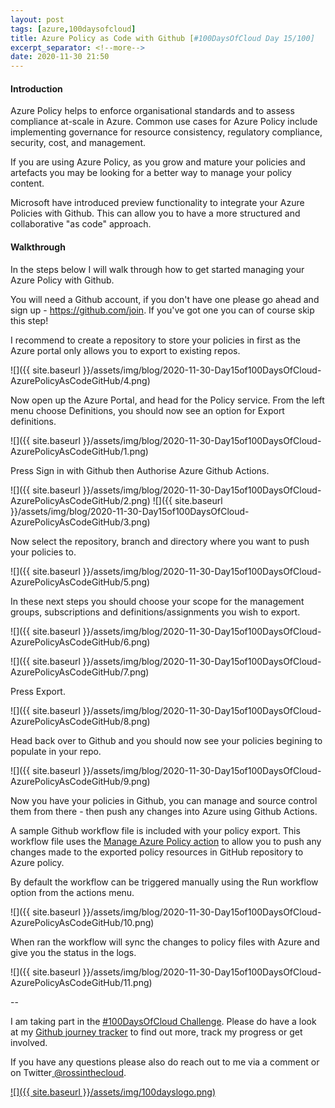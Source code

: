 ```yaml
---
layout: post
tags: [azure,100daysofcloud]
title: Azure Policy as Code with Github [#100DaysOfCloud Day 15/100] 
excerpt_separator: <!--more-->
date: 2020-11-30 21:50
---
```

#### Introduction
Azure Policy helps to enforce organisational standards and to assess compliance at-scale in Azure. Common use cases for Azure Policy include implementing governance for resource consistency, regulatory compliance, security, cost, and management.

If you are using Azure Policy, as you grow and mature your policies and artefacts you may be looking for a better way to manage your policy content. 

Microsoft have introduced preview functionality to integrate your Azure Policies with Github. This can allow you to have a more structured and collaborative "as code" approach.

#### Walkthrough
In the steps below I will walk through how to get started managing your Azure Policy with Github.

You will need a Github account, if you don't have one please go ahead and sign up - <a href="https://github.com/join" target="_blank">https://github.com/join</a>. If you've got one you can of course skip this step!

I recommend to create a repository to store your policies in first as the Azure portal only allows you to export to existing repos.

![]({{ site.baseurl }}/assets/img/blog/2020-11-30-Day15of100DaysOfCloud-AzurePolicyAsCodeGitHub/4.png)

Now open up the Azure Portal, and head for the Policy service. From the left menu choose Definitions, you should now see an option for Export definitions.

![]({{ site.baseurl }}/assets/img/blog/2020-11-30-Day15of100DaysOfCloud-AzurePolicyAsCodeGitHub/1.png)

Press Sign in with Github then Authorise Azure Github Actions.

![]({{ site.baseurl }}/assets/img/blog/2020-11-30-Day15of100DaysOfCloud-AzurePolicyAsCodeGitHub/2.png)
![]({{ site.baseurl }}/assets/img/blog/2020-11-30-Day15of100DaysOfCloud-AzurePolicyAsCodeGitHub/3.png)

Now select the repository, branch and directory where you want to push your policies to.

![]({{ site.baseurl }}/assets/img/blog/2020-11-30-Day15of100DaysOfCloud-AzurePolicyAsCodeGitHub/5.png)

In these next steps you should choose your scope for the management groups, subscriptions and definitions/assignments you wish to export.

![]({{ site.baseurl }}/assets/img/blog/2020-11-30-Day15of100DaysOfCloud-AzurePolicyAsCodeGitHub/6.png)

![]({{ site.baseurl }}/assets/img/blog/2020-11-30-Day15of100DaysOfCloud-AzurePolicyAsCodeGitHub/7.png)

Press Export.

![]({{ site.baseurl }}/assets/img/blog/2020-11-30-Day15of100DaysOfCloud-AzurePolicyAsCodeGitHub/8.png)

Head back over to Github and you should now see your policies begining to populate in your repo.

![]({{ site.baseurl }}/assets/img/blog/2020-11-30-Day15of100DaysOfCloud-AzurePolicyAsCodeGitHub/9.png)

Now you have your policies in Github, you can manage and source control them from there - then push any changes into Azure using Github Actions.

A sample Github workflow file is included with your policy export. This workflow file uses the <a href="https://github.com/marketplace/actions/manage-azure-policy" target="_blank">Manage Azure Policy action</a> to allow you to push any changes made to the exported policy resources in GitHub repository to Azure policy.

By default the workflow can be triggered manually using the Run workflow option from the actions menu.

![]({{ site.baseurl }}/assets/img/blog/2020-11-30-Day15of100DaysOfCloud-AzurePolicyAsCodeGitHub/10.png)

When ran the workflow will sync the changes to policy files with Azure and give you the status in the logs.

![]({{ site.baseurl }}/assets/img/blog/2020-11-30-Day15of100DaysOfCloud-AzurePolicyAsCodeGitHub/11.png)


--

I am taking part in the <a href="https://100daysofcloud.com/" target="_blank">#100DaysOfCloud Challenge</a>. Please do have a look at my <a href="https://github.com/rossinthecloud/100DaysOfCloud" target="_blank">Github journey tracker</a> to find out more, track my progress or get involved.

If you have any questions please also do reach out to me via a comment or on Twitter<a href="https://www.twitter.com/rossinthecloud" target="_blank"> @rossinthecloud</a>.

<a href="https://github.com/rossinthecloud/100DaysOfCloud" target="_blank">![]({{ site.baseurl }}/assets/img/100dayslogo.png)</a>

